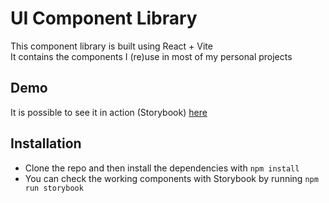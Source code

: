 # UI Component Library

This component library is built using React + Vite  
It contains the components I (re)use in most of my personal projects

## Demo

It is possible to see it in action (Storybook) [here](https://biscoitoviana.github.io/ui-library/)

## Installation

- Clone the repo and then install the dependencies with `npm install`
- You can check the working components with Storybook by running `npm run storybook`

